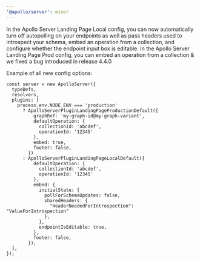 ```yaml
---
'@apollo/server': minor
---
```


In the Apollo Server Landing Page Local config, you can now automatically turn off autopolling on your endpoints as well as pass headers used to introspect your schema, embed an operation from a collection, and configure whether the endpoint input box is editable. In the Apollo Server Landing Page Prod config, you can embed an operation from a collection & we fixed a bug introduced in release 4.4.0

Example of all new config options: 

```
const server = new ApolloServer({
  typeDefs,
  resolvers,
  plugins: [
    process.env.NODE_ENV === 'production'
      ? ApolloServerPluginLandingPageProductionDefault({
          graphRef: 'my-graph-id@my-graph-variant',
          defaultOperation: {
            collectionId: 'abcdef',
            operationId: '12345'
          },
          embed: true,
          footer: false,
        })
      : ApolloServerPluginLandingPageLocalDefault({
          defaultOperation: {
            collectionId: 'abcdef',
            operationId: '12345'
          },
          embed: {
            initialState: {
              pollForSchemaUpdates: false,
              sharedHeaders: {
                "HeaderNeededForIntrospection": "ValueForIntrospection"
              },
            },
            endpointIsEditable: true,
          },
          footer: false,
        }),
  ],
});

```
